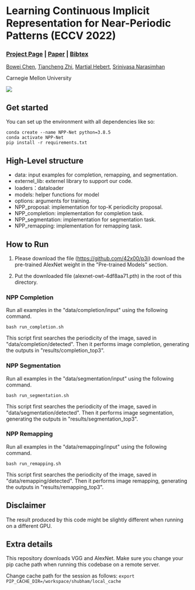 # Learning Continuous Implicit Representation for Near-Periodic Patterns (ECCV 2022)
### [Project Page](https://armastuschen.github.io/projects/NPP_Net/) | [Paper](https://arxiv.org/abs/2208.12278) | [Bibtex](https://armastuschen.github.io/projects/NPP_Net/static/bibtex.bib) 


[Bowei Chen](https://armastuschen.github.io/),
[Tiancheng Zhi](https://tiancheng-zhi.github.io/),
[Martial Hebert](http://www.cs.cmu.edu/~hebert/),
[Srinivasa Narasimhan](http://www.cs.cmu.edu/~srinivas)

Carnegie Mellon University

![](teaser.jpg)

## Get started
You can set up the environment with all dependencies like so:
```
conda create --name NPP-Net python=3.8.5
conda activate NPP-Net
pip install -r requirements.txt
```

## High-Level structure
* data: input examples for completion, remapping, and segmentation.
* externel_lib: externel library to support our code.
* loaders：dataloader
* models:  helper functions for model
* options: arguments for training.
* NPP_proposal: implementation for top-K periodicity proposal.
* NPP_completion: implementation for completion task. 
* NPP_segmentation: implementation for segmentation task. 
* NPP_remapping: implementation for remapping task. 

## How to Run


1. Please download the file (https://github.com/42x00/p3i)  download the pre-trained AlexNet weight in the "Pre-trained Models" section. 

2. Put the downloaded file (alexnet-owt-4df8aa71.pth) in the root of this directory. 


### NPP Completion

Run all examples in the "data/completion/input" using the following command.

```
bash run_completion.sh
```

This script first searches the periodicity of the image, saved in "data/completion/detected". 
Then it performs image completion, generating the outputs in "results/completion_top3".




### NPP Segmentation

Run all examples in the "data/segmentation/input" using the following command.

```
bash run_segmentation.sh
```

This script first searches the periodicity of the image, saved in "data/segmentation/detected". 
Then it performs image segmentation, generating the outputs in "results/segmentation_top3". 




### NPP Remapping

Run all examples in the "data/remapping/input" using the following command.

```
bash run_remapping.sh
```

This script first searches the periodicity of the image, saved in "data/remapping/detected". 
Then it performs image remapping, generating the outputs in "results/remapping_top3". 


## Disclaimer

The result produced by this code might be slightly different when running on a different GPU. 


## Extra details
This repository downloads VGG and AlexNet. Make sure you change your pip cache path when running this codebase on a remote server.

Change cache path for the session as follows:
`
export PIP_CACHE_DIR=/workspace/shubham/local_cache
`
